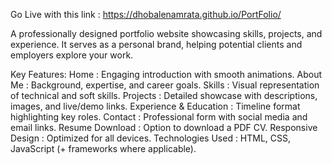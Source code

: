 Go Live with this link : https://dhobalenamrata.github.io/PortFolio/

A professionally designed portfolio website showcasing skills, projects, and experience. It serves as a personal brand, helping potential clients and employers explore your work.

Key Features:
  Home                    : Engaging introduction with smooth animations.
  About Me                : Background, expertise, and career goals.
  Skills                  : Visual representation of technical and soft skills.
  Projects                : Detailed showcase with descriptions, images, and live/demo links.
  Experience & Education  : Timeline format highlighting key roles.
  Contact                 : Professional form with social media and email links.
  Resume Download         : Option to download a PDF CV.
  Responsive Design       : Optimized for all devices.
  Technologies Used       : HTML, CSS, JavaScript (+ frameworks where applicable).
